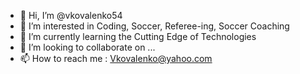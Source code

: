 - 👋 Hi, I’m @vkovalenko54
- 👀 I’m interested in Coding, Soccer, Referee-ing, Soccer Coaching
- 🌱 I’m currently learning the Cutting Edge of Technologies
- 💞️ I’m looking to collaborate on ...
- 📫 How to reach me : Vkovalenko@yahoo.com

<!---
vkovalenko54/vkovalenko54 is a ✨ special ✨ repository because its `README.md` (this file) appears on your GitHub profile.
You can click the Preview link to take a look at your changes.
--->
